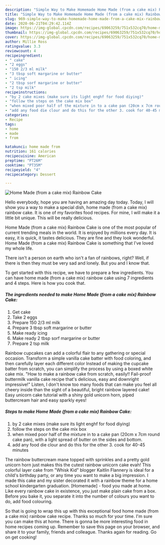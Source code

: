 ```yaml
---
description: "Simple Way to Make Homemade Home Made (from a cake mix) Rainbow Cake"
title: "Simple Way to Make Homemade Home Made (from a cake mix) Rainbow Cake"
slug: 969-simple-way-to-make-homemade-home-made-from-a-cake-mix-rainbow-cake
date: 2020-06-21T04:29:42.114Z
image: https://img-global.cpcdn.com/recipes/69063259/751x532cq70/home-made-from-a-cake-mix-rainbow-cake-recipe-main-photo.jpg
thumbnail: https://img-global.cpcdn.com/recipes/69063259/751x532cq70/home-made-from-a-cake-mix-rainbow-cake-recipe-main-photo.jpg
cover: https://img-global.cpcdn.com/recipes/69063259/751x532cq70/home-made-from-a-cake-mix-rainbow-cake-recipe-main-photo.jpg
author: Millie Ross
ratingvalue: 3.3
reviewcount: 4
recipeingredient:
- " cake"
- "2 eggs"
- "150 2/3 ml milk"
- "3 tbsp soft margarine or butter"
- " icing"
- "2 tbsp sorf margarine or butter"
- "2 tsp milk"
recipeinstructions:
- "by 2 cake mixes (make sure its light enghf for food diying)"
- "follow the steps on the cake mix box"
- "when mixed poor half of the mixture in to a cake pan (20cm x 7cm round cake pan), with a light spread of butter on the sides and bottom."
- "add any food die clour and do this for the other 3. cook for 40-45 minutes"
categories:
- Recipe
tags:
- home
- made
- from

katakunci: home made from 
nutrition: 161 calories
recipecuisine: American
preptime: "PT26M"
cooktime: "PT35M"
recipeyield: "4"
recipecategory: Dessert

---
```



![Home Made (from a cake mix) Rainbow Cake](https://img-global.cpcdn.com/recipes/69063259/751x532cq70/home-made-from-a-cake-mix-rainbow-cake-recipe-main-photo.jpg)

Hello everybody, hope you are having an amazing day today. Today, I will show you a way to make a special dish, home made (from a cake mix) rainbow cake. It is one of my favorites food recipes. For mine, I will make it a little bit unique. This will be really delicious.

Home Made (from a cake mix) Rainbow Cake is one of the most popular of current trending meals in the world. It is enjoyed by millions every day. It is easy, it is quick, it tastes delicious. They are fine and they look wonderful. Home Made (from a cake mix) Rainbow Cake is something that I've loved my whole life.

There isn&#39;t a person on earth who isn&#39;t a fan of rainbows, right? Well, if there is then they must be very sad and lonely. But you and I know that.


To get started with this recipe, we have to prepare a few ingredients. You can have home made (from a cake mix) rainbow cake using 7 ingredients and 4 steps. Here is how you cook that.

<!--inarticleads1-->

##### The ingredients needed to make Home Made (from a cake mix) Rainbow Cake:

1. Get  cake
1. Take 2 eggs
1. Prepare 150 2/3 ml milk
1. Prepare 3 tbsp soft margarine or butter
1. Make ready  icing
1. Make ready 2 tbsp sorf margarine or butter
1. Prepare 2 tsp milk


Rainbow cupcakes can add a colorful flair to any gathering or special occasion. Transform a simple vanilla cake batter with food coloring, and then carefully layer each different color Instead of making the cupcake batter from scratch, you can simplify the process by using a boxed white cake mix. &#34;How to make a rainbow cake from scratch, easily!! Fail-proof buttermilk vanilla cake recipe that&#39;s delicious, easy and downright impressive!&#34; Listen, I don&#39;t know too many foods that can make you feel all cheery inside than the sight of a beautiful, bright rainbow layered cake! Easy unicorn cake tutorial with a shiny gold unicorn horn, piped buttercream hair and easy sparkly eyes! 

<!--inarticleads2-->

##### Steps to make Home Made (from a cake mix) Rainbow Cake:

1. by 2 cake mixes (make sure its light enghf for food diying)
1. follow the steps on the cake mix box
1. when mixed poor half of the mixture in to a cake pan (20cm x 7cm round cake pan), with a light spread of butter on the sides and bottom.
1. add any food die clour and do this for the other 3. cook for 40-45 minutes


The rainbow buttercream mane topped with sprinkles and a pretty gold unicorn horn just makes this the cutest rainbow unicorn cake evah! This colorful layer cake from &#34;Whisk Kid&#34; blogger Kaitlin Flannery is ideal for a child&#39;s birthday party, or any time you want to make a big impression. I made this cake and my sister decorated it with a rainbow theme for a home school kindergarten graduation. [Homemade] - food you made at home. Like every rainbow cake in existence, you just make plain cake from a box. Before you bake it, you separate it into the number of colours you want to do, add food colouring. 

So that is going to wrap this up with this exceptional food home made (from a cake mix) rainbow cake recipe. Thanks so much for your time. I'm sure you can make this at home. There is gonna be more interesting food in home recipes coming up. Remember to save this page on your browser, and share it to your family, friends and colleague. Thanks again for reading. Go on get cooking!

